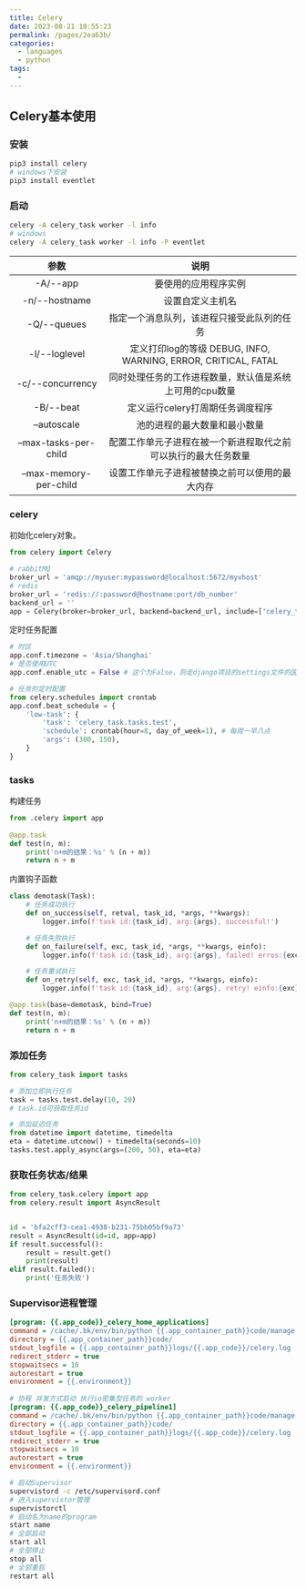 ```yaml
---
title: Celery
date: 2023-08-21 10:55:23
permalink: /pages/2ea63b/
categories:
  - languages
  - python
tags:
  - 
---
```


## Celery基本使用
### 安装
```sh
pip3 install celery
# windows下安装
pip3 install eventlet
```
### 启动
```sh
celery -A celery_task worker -l info
# windows
celery -A celery_task worker -l info -P eventlet
```
| 参数 | 说明 |
|:-:|:-:|
|-A/--app|要使用的应用程序实例|
|-n/--hostname|设置自定义主机名|
|-Q/--queues|指定一个消息队列，该进程只接受此队列的任务|
|-l/--loglevel|定义打印log的等级 DEBUG, INFO, WARNING, ERROR, CRITICAL, FATAL|
|-c/--concurrency|同时处理任务的工作进程数量，默认值是系统上可用的cpu数量|
|-B/--beat|定义运行celery打周期任务调度程序|
|–autoscale|池的进程的最大数量和最小数量|
|–max-tasks-per-child|配置工作单元子进程在被一个新进程取代之前可以执行的最大任务数量|
|–max-memory-per-child|设置工作单元子进程被替换之前可以使用的最大内存|
### celery
初始化celery对象。
```python
from celery import Celery

# rabbitMQ
broker_url = 'amqp://myuser:mypassword@localhost:5672/myvhost'
# redis
broker_url = 'redis://:password@hostname:port/db_number'
backend_url = ''
app = Celery(broker=broker_url, backend=backend_url, include=['celery_task.tasks'])
```
定时任务配置
```python 
# 时区  
app.conf.timezone = 'Asia/Shanghai'  
# 是否使用UTC  
app.conf.enable_utc = False # 这个为False，则走django项目的settings文件的国际化配置 

# 任务的定时配置  
from celery.schedules import crontab  
app.conf.beat_schedule = {  
	'low-task': {  
		'task': 'celery_task.tasks.test',  
		'schedule': crontab(hour=8, day_of_week=1), # 每周一早八点  
		'args': (300, 150),  
	}  
}
```
### tasks
构建任务
```python
from .celery import app  
  
@app.task  
def test(n, m):  
	print('n+m的结果：%s' % (n + m))  
	return n + m
```
内置钩子函数
```python
class demotask(Task):
    # 任务成功执行
    def on_success(self, retval, task_id, *args, **kwargs):
        logger.info(f'task id:{task_id}, arg:{args}, successful!')

    # 任务失败执行
    def on_failure(self, exc, task_id, *args, **kwargs, einfo):
        logger.info(f'task id:{task_id}, arg:{args}, failed! erros:{exc}')

    # 任务重试执行
    def on_retry(self, exc, task_id, *args, **kwargs, einfo):
        logger.info(f'task id:{task_id}, arg:{args}, retry! einfo:{exc}')

@app.task(base=demotask, bind=True)  
def test(n, m):  
	print('n+m的结果：%s' % (n + m))  
	return n + m
```
### 添加任务
```python
from celery_task import tasks

# 添加立即执行任务 
task = tasks.test.delay(10, 20)
# task.id可获取任务id

# 添加延迟任务  
from datetime import datetime, timedelta  
eta = datetime.utcnow() + timedelta(seconds=10)  
tasks.test.apply_async(args=(200, 50), eta=eta)
```
### 获取任务状态/结果
```python
from celery_task.celery import app  
from celery.result import AsyncResult


id = 'bfa2cff3-cea1-4938-b231-75bb05bf9a73'  
result = AsyncResult(id=id, app=app)  
if result.successful():  
	result = result.get()  
	print(result)  
elif result.failed():  
	print('任务失败')
```
### Supervisor进程管理
```ini
[program: {{.app_code}}_celery_home_applications]  
command = /cache/.bk/env/bin/python {{.app_container_path}}code/manage.py celery worker -Q push -n {{.node_name}}_{{.app_code}}_comsumer -l INFO -c 4 --maxtasksperchild=128  
directory = {{.app_container_path}}code/  
stdout_logfile = {{.app_container_path}}logs/{{.app_code}}/celery.log  
redirect_stderr = true  
stopwaitsecs = 10  
autorestart = true  
environment = {{.environment}}  
  
# 协程 并发方式启动 执行io密集型任务的 worker
[program: {{.app_code}}_celery_pipeline1]  
command = /cache/.bk/env/bin/python {{.app_container_path}}code/manage.py celery worker -Q insert_data -n {{.node_name}}_{{.app_code}}_pipeline1 -l INFO -P gevent -c 128 --maxtasksperchild=128  
directory = {{.app_container_path}}code/  
stdout_logfile = {{.app_container_path}}logs/{{.app_code}}/celery.log  
redirect_stderr = true  
stopwaitsecs = 10  
autorestart = true  
environment = {{.environment}}
```
```sh
# 启动Supervisor
supervistord -c /etc/supervisord.conf
# 进入supervistor管理
supervistorctl
# 启动名为name的program
start name
# 全部启动
start all
# 全部停止
stop all
# 全部重启
restart all
```